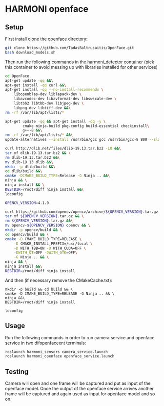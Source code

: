 # HARMONI openface


## Setup

First install clone the openface directory:

```bash 
git clone https://github.com/TadasBaltrusaitis/OpenFace.git
bash download_models.sh
``` 

Then run the following commands in the harmoni_detector container (pick this container to avoid messing up with libraries installed for other services)


```bash 
cd OpenFace
apt-get update -qq &&\
apt-get install -qq curl &&\
apt-get install -qq --no-install-recommends \
    libopenblas-dev liblapack-dev \
    libavcodec-dev libavformat-dev libswscale-dev \
    libtbb2 libtbb-dev libjpeg-dev \
    libpng-dev libtiff-dev &&\
rm -rf /var/lib/apt/lists/*

apt-get update -qq && apt-get install -qq -y \
        cmake ninja-build pkg-config build-essential checkinstall\
        g++-8 &&\
rm -rf /var/lib/apt/lists/* &&\
update-alternatives --install /usr/bin/gcc gcc /usr/bin/gcc-8 800 --slave /usr/bin/g++ g++ /usr/bin/g++-8

curl http://dlib.net/files/dlib-19.13.tar.bz2 -LO &&\
tar xf dlib-19.13.tar.bz2 && \
rm dlib-19.13.tar.bz2 &&\
mv dlib-19.13 dlib &&\
mkdir -p dlib/build &&\
cd dlib/build &&\
cmake -DCMAKE_BUILD_TYPE=Release -G Ninja .. &&\
ninja && \
ninja install && \
DESTDIR=/root/diff ninja install &&\
ldconfig

OPENCV_VERSION=4.1.0

curl https://github.com/opencv/opencv/archive/${OPENCV_VERSION}.tar.gz -LO &&\
tar xf ${OPENCV_VERSION}.tar.gz && \
rm ${OPENCV_VERSION}.tar.gz &&\
mv opencv-${OPENCV_VERSION} opencv && \
mkdir -p opencv/build && \
cd opencv/build && \
cmake -D CMAKE_BUILD_TYPE=RELEASE \
    -D CMAKE_INSTALL_PREFIX=/usr/local \
    -D WITH_TBB=ON -D WITH_CUDA=OFF \
    -DWITH_QT=OFF -DWITH_GTK=OFF\
    -G Ninja .. && \
ninja && \
ninja install &&\
DESTDIR=/root/diff ninja install


``` 
And then (if necessary remove the CMakeCache.txt):


``` 
mkdir -p build && cd build && \
cmake -D CMAKE_BUILD_TYPE=RELEASE -G Ninja .. && \
ninja &&\
DESTDIR=/root/diff ninja install

ldconfig
``` 
## Usage

Run the following commands in order to run camera service and openface service in two difopenfaceent terminals:

```  bash
roslaunch harmoni_sensors camera_service.launch
roslaunch harmoni_openface openface_service.launch
```

## Testing

Camera will open and one frame will be captured and put as input of the openface model. Once the output of the openface service arrives another frame will be captured and again used as input for openface model and so on. 
